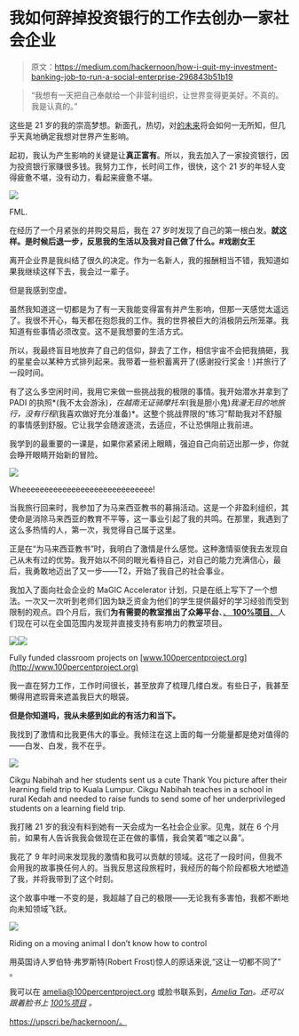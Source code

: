 # 我如何辞掉投资银行的工作去创办一家社会企业

> 原文：<https://medium.com/hackernoon/how-i-quit-my-investment-banking-job-to-run-a-social-enterprise-296843b51b19>

> “我想有一天把自己奉献给一个非营利组织，让世界变得更美好。不真的。我是认真的。”

这些是 21 岁的我的崇高梦想。新面孔，热切，对[的未来](https://hackernoon.com/tagged/future)将会如何一无所知，但几乎天真地确定我想对世界产生影响。

起初，我认为产生影响的关键是让**真正富有**。所以，我去加入了一家投资银行，因为投资银行家赚很多钱。我努力工作，长时间工作，很快，这个 21 岁的年轻人变得疲惫不堪，没有动力，看起来疲惫不堪。

![](img/474eb1bb50cacfbaf62ef070912404e4.png)

FML.

在经历了一个月紧张的并购交易后，我在 27 岁时发现了自己的第一根白发。**就这样。是时候后退一步，反思我的生活以及我对自己做了什么。#戏剧女王**

离开企业界是我纠结了很久的决定。作为一名新人，我的报酬相当不错，我知道如果我继续这样下去，我会过一辈子。

但是我感到空虚。

虽然我知道这一切都是为了有一天我能变得富有并产生影响，但那一天感觉太遥远了。我很不开心，每天都在抱怨我的工作。我的世界被巨大的消极阴云所笼罩。我知道有些事情必须改变。这不是我想要的生活方式。

所以，我最终盲目地放弃了自己的信仰，辞去了工作，相信宇宙不会把我搞砸，我的星星会以某种方式排列起来。我带着一些积蓄离开了(感谢投行奖金！)并旅行了一段时间。

有了这么多空闲时间，我用它来做一些挑战我的极限的事情。我开始潜水并拿到了 PADI 的执照*(我不太会游泳)*，在越南无证骑摩托车*(我是胆小鬼)*我漫无目的地旅行，没有行程*(我喜欢做好充分准备)*。这整个挑战界限的“练习”帮助我对不舒服的事情感到舒服。它让我学会随波逐流，去适应，不让恐惧阻止我前进。

我学到的最重要的一课是，如果你紧紧闭上眼睛，强迫自己向前迈出那一步，你就会睁开眼睛开始新的冒险。

![](img/e731d8cd2187b34450663adf9f1da228.png)

Wheeeeeeeeeeeeeeeeeeeeeeeeeeeee!

当我旅行回来时，我参加了为马来西亚教书的募捐活动。这是一个非盈利组织，其使命是消除马来西亚的教育不平等，这一事业引起了我的共鸣。在那里，我遇到了这么多热情的人，第一次，我觉得自己属于这里。

正是在“为马来西亚教书”时，我明白了激情是什么感觉。这种激情驱使我去发现自己从未有过的优势。我开始以不同的眼光看待自己，对自己的能力充满信心，最后，我勇敢地迈出了又一步——T2，开始了我自己的社会事业。

我加入了面向社会企业的 MaGIC Accelerator 计划，只是在纸上写下了一个想法。一次又一次听到老师们因为缺乏资金为他们的学生提供最好的学习经验而受到限制的观点。四个月后，我们**为有需要的教室推出了众筹平台**、[、 **100%项目**、](http://www.100percentproject.org)人们现在可以在全国范围内发现并直接支持有影响力的教室项目。

![](img/0ec12de8c2109128e19538799c27addd.png)![](img/6a938a56728a57fd0df32fc10a5eb094.png)

Fully funded classroom projects on [www.100percentproject.org](http://www.100percentproject.org)

我一直在努力工作，工作时间很长，甚至放弃了梳理几缕白发。有些日子，我甚至懒得用遮瑕膏来遮盖我巨大的眼袋。

**但是你知道吗，我从未感到如此的有活力和当下。**

我找到了激情和比我更伟大的事业。我倾注在这上面的每一分能量都是绝对值得的——白发、白发，我不在乎。

![](img/598c10f3e4f5f0e257bc700089e968f0.png)

Cikgu Nabihah and her students sent us a cute Thank You picture after their learning field trip to Kuala Lumpur. Cikgu Nabihah teaches in a school in rural Kedah and needed to raise funds to send some of her underprivileged students on a learning field trip.

我打赌 21 岁的我没有料到她有一天会成为一名社会企业家。见鬼，就在 6 个月前，如果有人告诉我我会做现在正在做的事情，我会笑着“嗤之以鼻”。

我花了 9 年时间来发现我的激情和我可以贡献的领域。这花了一段时间，但我不会用我的故事换任何人的。当我反思这段旅程时，我经历的每个阶段都极大地塑造了我，并将我带到了这个时刻。

这个故事中唯一不变的是，我超越了自己的极限——无论我有多害怕，我都不断地向未知领域飞跃。

![](img/3a187098c18a1d9f9ade3c78bd87047c.png)

Riding on a moving animal I don’t know how to control

用英国诗人罗伯特·弗罗斯特(Robert Frost)惊人的原话来说,“这让一切都不同了” 。

我可以在 amelia@100percentproject.org 或脸书联系到，[*Amelia Tan*](http://www.facebook.com/ameliaantan)*。还可以跟着脸书上* [*100%项目*](http://www.facebook.com/100pproject) *。*

https://upscri.be/hackernoon/。